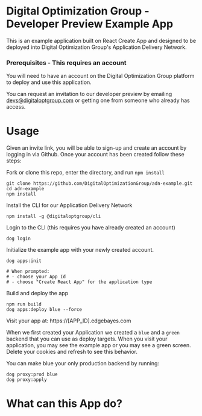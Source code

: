 # Digital Optimization Group - Developer Preview Example App

This is an example application built on React Create App and designed to be deployed into Digital Optimization Group's Application Delivery Network.

### Prerequisites - This requires an account

You will need to have an account on the Digital Optimization Group platform to deploy and use this application.

You can request an invitation to our developer preview by emailing devs@digitaloptgroup.com or getting one from someone who already has access.

# Usage

Given an invite link, you will be able to sign-up and create an account by logging in via Github. Once your account has been created follow these steps:

Fork or clone this repo, enter the directory, and run `npm install`

```
git clone https://github.com/DigitalOptimizationGroup/adn-example.git
cd adn-example
npm install
```

Install the CLI for our Application Delivery Network

```
npm install -g @digitaloptgroup/cli
```

Login to the CLI (this requires you have already created an account)

```
dog login
```

Initialize the example app with your newly created account.

```
dog apps:init

# When prompted:
# - choose your App Id
# - choose "Create React App" for the application type
```

Build and deploy the app

```
npm run build
dog apps:deploy blue --force
```

Visit your app at: https://[APP_ID].edgebayes.com

When we first created your Application we created a `blue` and a `green` backend that you can use as deploy targets. When you visit your application, you may see the example app or you may see a green screen. Delete your cookies and refresh to see this behavior.

You can make blue your only production backend by running:

```
dog proxy:prod blue
dog proxy:apply
```

# What can this App do?
